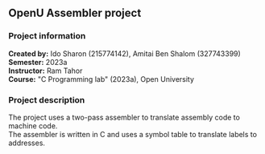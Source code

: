 ## OpenU Assembler project 

### Project information
**Created by:** Ido Sharon (215774142), Amitai Ben Shalom (327743399)
<br>
**Semester:** 2023a
<br>
**Instructor:** Ram Tahor
<br>
**Course:** "C Programming lab" (2023a), Open University

### Project description
The project uses a two-pass assembler to translate assembly code to machine code.
<br>
The assembler is written in C and uses a symbol table to translate labels to addresses.
<br>
